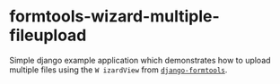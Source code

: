 # formtools-wizard-multiple-fileupload
Simple django example application which demonstrates how to upload multiple files using the ``W izardView`` from [``django-formtools``](https://github.com/django/django-formtools/tree/2.1/formtools).
